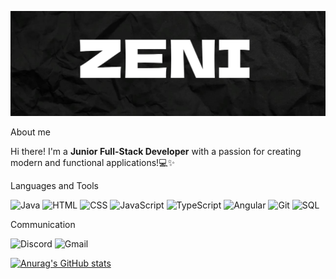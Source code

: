 ![Header](https://github.com/egordawuw3/assets/blob/main/%D0%9D%D0%BE%D0%B2%D1%8B%D0%B8%CC%86%20%D0%BF%D1%80%D0%BE%D0%B5%D0%BA%D1%82.png)

About me

Hi there! I'm a **Junior Full-Stack Developer** with a passion for creating modern and functional applications!💻✨

Languages and Tools

![Java](https://img.shields.io/badge/Java-1A1A1A?style=for-the-badge&logo=java&logoColor=E76F00)
![HTML](https://img.shields.io/badge/HTML-1A1A1A?style=for-the-badge&logo=html5&logoColor=FF4500)
![CSS](https://img.shields.io/badge/CSS-1A1A1A?style=for-the-badge&logo=css3&logoColor=1572B6)
![JavaScript](https://img.shields.io/badge/JavaScript-1A1A1A?style=for-the-badge&logo=javascript&logoColor=F1E05A)
![TypeScript](https://img.shields.io/badge/TypeScript-1A1A1A?style=for-the-badge&logo=typescript&logoColor=007ACC)
![Angular](https://img.shields.io/badge/Angular-1A1A1A?style=for-the-badge&logo=angular&logoColor=DD0031)
![Git](https://img.shields.io/badge/Git-1A1A1A?style=for-the-badge&logo=git&logoColor=F14E32)
![SQL](https://img.shields.io/badge/SQL-1A1A1A?style=for-the-badge&logo=postgresql&logoColor=336791)

Communication

![Discord](https://img.shields.io/badge/Discord-1A1A1A?style=for-the-badge&logo=discord&logoColor=5865F2)
![Gmail](https://img.shields.io/badge/Gmail-1A1A1A?style=for-the-badge&logo=gmail&logoColor=EA4335)

[![Anurag's GitHub stats](https://github-readme-stats.vercel.app/api?username=egordawuw3)](https://github.com/anuraghazra/&show_icons=true)





